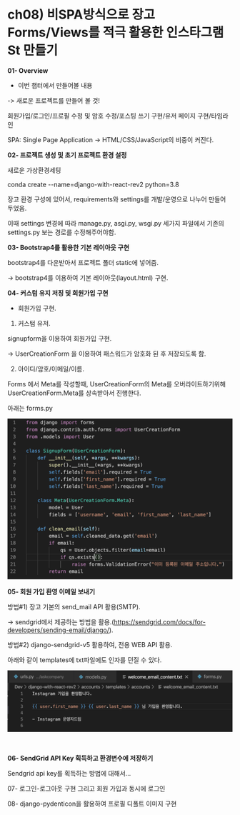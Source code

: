 # ch08) 비SPA방식으로 장고 Forms/Views를 적극 활용한 인스타그램 St 만들기
**01- Overview**   

* 이번 챕터에서 만들어볼 내용

-> 새로운 프로젝트를 만들어 볼 것!   

회원가입/로그인/프로필 수정 및 암호 수정/포스팅 쓰기 구현/유저 페이지 구현/타임라인   

SPA: Single Page Application -> HTML/CSS/JavaScript의 비중이 커진다.   

   

**02- 프로젝트 생성 및 초기 프로젝트 환경 설정**   

새로운 가상환경세팅   

conda create --name=django-with-react-rev2 python=3.8   

   

장고 환경 구성에 있어서, requirements와 settings를 개발/운영으로 나누어 만들어 두었음.   

이때 settings 변경에 따라 manage.py, asgi.py, wsgi.py 세가지 파일에서 기존의 settings.py 보는 경로를 수정해주어야함.   

   

**03- Bootstrap4를 활용한 기본 레이아웃 구현**   

bootstrap4를 다운받아서 프로젝트 폴더 static에 넣어줌.    

-> bootstrap4를 이용하여 기본 레이아웃(layout.html) 구현.   

   

**04- 커스텀 유지 저징 및 회원가입 구현**   

* 회원가입 구현.   

1. 커스텀 유저.   

signupform을 이용하여 회원가입 구현.   

-> UserCreationForm 을 이용하여 패스워드가 암호화 된 후 저장되도록 함.   

2. 아이디/암호/이메일/이름.   

Forms 에서 Meta를 작성할때, UserCreationForm의 Meta를 오버라이트하기위해 UserCreationForm.Meta를 상속받아서 진행한다.   

아래는 forms.py    

![image-20200410151708730](../images/image-20200410151708730.png)

   

**05- 회원 가입 환영 이메일 보내기**   

방법#1) 장고 기본의 send_mail API 활용(SMTP).   

-> sendgrid에서 제공하는 방법을 활용.(https://sendgrid.com/docs/for-developers/sending-email/django/).   

방법#2) django-sendgrid-v5 활용하여, 전용 WEB API 활용.   

   

아래와 같이 templates에 txt파일에도 인자를 던질 수 있다.   

![image-20200410170533052](../images/image-20200410170533052.png)

​    

**06- SendGrid API Key  획득하고 환경변수에 저장하기**   

Sendgrid api key를 획득하는 방법에 대해서...    

   

07- 로그인-로그아웃 구현 그리고 회원 가입과 동시에 로그인   

08- django-pydenticon을 활용하여 프로필 디폴트 이미지 구현   

